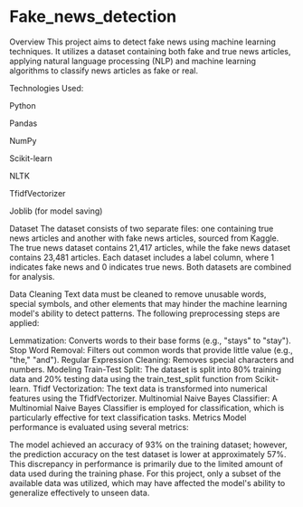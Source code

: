 # Fake_news_detection
Overview
This project aims to detect fake news using machine learning techniques. It utilizes a dataset containing both fake and true news articles, applying natural language processing (NLP) and machine learning algorithms to classify news articles as fake or real.


Technologies Used:

Python

Pandas

NumPy

Scikit-learn

NLTK

TfidfVectorizer

Joblib (for model saving)

Dataset
The dataset consists of two separate files: one containing true news articles and another with fake news articles, sourced from Kaggle. The true news dataset contains 21,417 articles, while the fake news dataset contains 23,481 articles. Each dataset includes a label column, where 1 indicates fake news and 0 indicates true news. Both datasets are combined for analysis.

Data Cleaning
Text data must be cleaned to remove unusable words, special symbols, and other elements that may hinder the machine learning model's ability to detect patterns. The following preprocessing steps are applied:

Lemmatization: Converts words to their base forms (e.g., "stays" to "stay").
Stop Word Removal: Filters out common words that provide little value (e.g., "the," "and").
Regular Expression Cleaning: Removes special characters and numbers.
Modeling
Train-Test Split: The dataset is split into 80% training data and 20% testing data using the train_test_split function from Scikit-learn.
Tfidf Vectorization: The text data is transformed into numerical features using the TfidfVectorizer.
Multinomial Naive Bayes Classifier: A Multinomial Naive Bayes Classifier is employed for classification, which is particularly effective for text classification tasks.
Metrics
Model performance is evaluated using several metrics:

The model achieved an accuracy of 93% on the training dataset; however, the prediction accuracy on the test dataset is lower at approximately 57%. This discrepancy in performance is primarily due to the limited amount of data used during the training phase. For this project, only a subset of the available data was utilized, which may have affected the model's ability to generalize effectively to unseen data.

